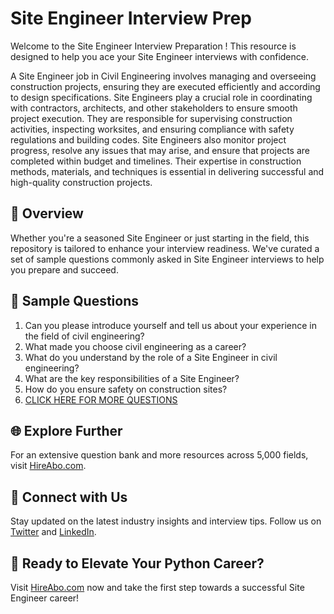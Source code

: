 # Site Engineer Interview Prep

Welcome to the Site Engineer Interview Preparation ! This resource is designed to help you ace your Site Engineer interviews with confidence.

A Site Engineer job in Civil Engineering involves managing and overseeing construction projects, ensuring they are executed efficiently and according to design specifications. Site Engineers play a crucial role in coordinating with contractors, architects, and other stakeholders to ensure smooth project execution. They are responsible for supervising construction activities, inspecting worksites, and ensuring compliance with safety regulations and building codes. Site Engineers also monitor project progress, resolve any issues that may arise, and ensure that projects are completed within budget and timelines. Their expertise in construction methods, materials, and techniques is essential in delivering successful and high-quality construction projects.

## 🚀 Overview

Whether you're a seasoned Site Engineer or just starting in the field, this repository is tailored to enhance your interview readiness. We've curated a set of sample questions commonly asked in Site Engineer interviews to help you prepare and succeed.

## 📝 Sample Questions

1. Can you please introduce yourself and tell us about your experience in the field of civil engineering?
2. What made you choose civil engineering as a career?
3. What do you understand by the role of a Site Engineer in civil engineering?
4. What are the key responsibilities of a Site Engineer?
5. How do you ensure safety on construction sites?
6. [CLICK HERE FOR MORE QUESTIONS](https://hireabo.com/job/3_0_35/Site%20Engineer)

## 🌐 Explore Further

For an extensive question bank and more resources across 5,000 fields, visit [HireAbo.com](https://www.hireabo.com).

## 📱 Connect with Us

Stay updated on the latest industry insights and interview tips. Follow us on [Twitter](https://twitter.com/hireabo) and [LinkedIn](https://www.linkedin.com/in/hire-abo-3609972a8/).

## 🚀 Ready to Elevate Your Python Career?

Visit [HireAbo.com](https://www.hireabo.com) now and take the first step towards a successful Site Engineer career!
